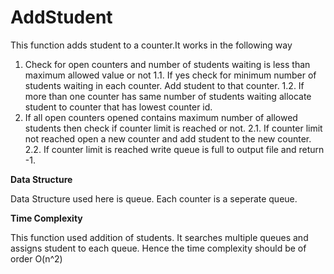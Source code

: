 # AddStudent
This function adds student to a counter.It works in the following way
1. Check for open counters and number of students waiting is less than maximum allowed value or not
    1.1. If yes check for minimum number of students waiting in each counter. Add student to that counter.
    1.2. If more than one counter has same number of students waiting allocate student to counter that has lowest counter id.
2. If all open counters opened contains maximum number of allowed students then check if counter limit is reached or not. 
    2.1. If counter limit not reached open a new counter and add student to the new counter.
    2.2. If counter limit is reached write queue is full to output file and return -1.

**Data Structure**

Data Structure used here is queue. Each counter is a seperate queue.

**Time Complexity**

This function used addition of students. It searches multiple queues and assigns student to each queue. Hence the time complexity should be of order O(n^2)


